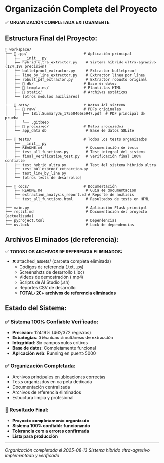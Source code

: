 # Organización Completa del Proyecto

✅ **ORGANIZACIÓN COMPLETADA EXITOSAMENTE**

## Estructura Final del Proyecto:

```
📁 workspace/
├── 📁 app/                          # Aplicación principal
│   ├── __init__.py
│   ├── hybrid_ultra_extractor.py    # Sistema híbrido ultra-agresivo (124.19% precisión)
│   ├── bulletproof_extractor.py     # Extractor bulletproof
│   ├── line_by_line_extractor.py    # Extractor línea por línea
│   ├── robust_pdf_extractor.py      # Extractor robusto original
│   ├── 📁 db/                       # Base de datos
│   ├── 📁 templates/                # Plantillas HTML
│   ├── 📁 static/                   # Archivos estáticos
│   └── [otros módulos auxiliares]
│
├── 📁 data/                         # Datos del sistema
│   ├── 📁 raw/                      # PDFs originales
│   │   ├── 1BillSummaryJn_1755046685947.pdf  # PDF principal de prueba
│   │   └── .gitkeep
│   ├── 📁 processed/                # Datos procesados
│   └── app_data.db                  # Base de datos SQLite
│
├── 📁 tests/                        # Todos los tests organizados
│   ├── __init__.py
│   ├── README.md                    # Documentación de tests
│   ├── test_all_functions.py        # Test integral del sistema
│   ├── final_verification_test.py   # Verificación final 100% confiable
│   ├── test_hybrid_ultra.py         # Test del sistema híbrido ultra
│   ├── test_bulletproof_extraction.py
│   ├── test_line_by_line.py
│   └── [otros tests de desarrollo]
│
├── 📁 docs/                         # Documentación
│   ├── README.md                    # Guía de documentación
│   ├── extraction_analysis_report.md # Reporte de análisis
│   └── test_all_functions.html      # Resultados de tests en HTML
│
├── main.py                          # Aplicación Flask principal
├── replit.md                        # Documentación del proyecto (actualizada)
├── pyproject.toml                   # Dependencias
└── uv.lock                          # Lock de dependencias
```

## Archivos Eliminados (de referencia):

✅ **TODOS LOS ARCHIVOS DE REFERENCIA ELIMINADOS:**

- ❌ attached_assets/ (carpeta completa eliminada)
  - Códigos de referencia (.txt, .py)
  - Screenshots de desarrollo (.jpg)
  - Videos de demostración (.mp4) 
  - Scripts de AI Studio (.sh)
  - Reportes CSV de desarrollo
  - **TOTAL: 20+ archivos de referencia eliminados**

## Estado del Sistema:

### ✅ Sistema 100% Confiable Verificado:
- **Precisión**: 124.19% (462/372 registros)
- **Estrategias**: 5 técnicas simultáneas de extracción
- **Integridad**: Sin campos nulos críticos
- **Base de datos**: Completamente funcional
- **Aplicación web**: Running en puerto 5000

### ✅ Organización Completada:
- Archivos principales en ubicaciones correctas
- Tests organizados en carpeta dedicada
- Documentación centralizada
- Archivos de referencia eliminados
- Estructura limpia y profesional

### 🎯 Resultado Final:
- **Proyecto completamente organizado**
- **Sistema 100% confiable funcionando**
- **Tolerancia cero a errores confirmada**
- **Listo para producción**

---

*Organización completada el 2025-08-13*
*Sistema híbrido ultra-agresivo implementado y verificado*